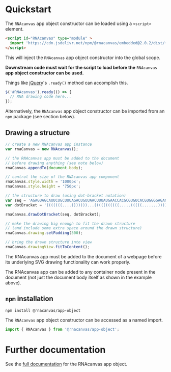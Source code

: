 # Quickstart

The `RNAcanvas` app object constructor
can be loaded using a `<script>` element.

```html
<script id="RNAcanvas" type="module" >
  import 'https://cdn.jsdelivr.net/npm/@rnacanvas/embedded@2.0.2/dist/+esm';
</script>
```

This will inject the `RNAcanvas` app object constructor into the global scope.

<b>Downstream code must wait for the script to load
before the</b> `RNAcanvas` <b>app object constructor can be used.</b>

Things like [jQuery](https://releases.jquery.com/)'s `.ready()` method can accomplish this.

```javascript
$('#RNAcanvas').ready(() => {
  // RNA drawing code here...
});
```

Alternatively, the `RNAcanvas` app object constructor
can be imported from an `npm` package (see section below).

## Drawing a structure

```javascript
// create a new RNAcanvas app instance
var rnaCanvas = new RNAcanvas();

// the RNAcanvas app must be added to the document
// before drawing anything (see note below)
rnaCanvas.appendTo(document.body);

// control the size of the RNAcanvas app component
rnaCanvas.style.width = '1000px';
rnaCanvas.style.height = '750px';

// the structure to draw (using dot-bracket notation)
var seq = 'AGAGUAGCAUUCUGCUUUAGACUGUUAACUUUAUGAACCACGCGUGUCACGUGGGGAGAGUUAACAGCGCCC';
var dotBracket = '(((((((....)))))))...(((((((((((.....(((((.......)))))..))))))))))).....';

rnaCanvas.drawDotBracket(seq, dotBracket);

// make the drawing big enough to fit the drawn structure
// (and include some extra space around the drawn structure)
rnaCanvas.drawing.setPadding(500);

// bring the drawn structure into view
rnaCanvas.drawingView.fitToContent();
```

The RNAcanvas app must be added to the document of a webpage
before its underlying SVG drawing functionality can work properly.

The RNAcanvas app can be added to any container node present in the document
(not just the document body itself as shown in the example above).

## `npm` installation

```
npm install @rnacanvas/app-object
```

The `RNAcanvas` app object constructor can be accessed as a named import.

```javascript
import { RNAcanvas } from '@rnacanvas/app-object';
```

# Further documentation

See the [full documentation](https://pzhaojohnson.github.io/rnacanvas.app-object/) for the RNAcanvas app object.
